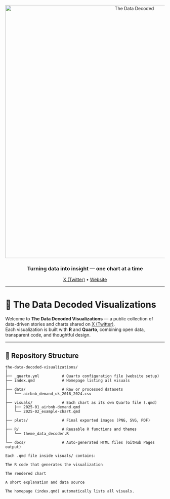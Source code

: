 <p align="center">
  <img src="https://raw.githubusercontent.com/your-username/The-Data-Decoded/main/plots/banner.png" width="800" alt="The Data Decoded">
</p>

<h3 align="center">Turning data into insight — one chart at a time</h3>

<p align="center">
  <a href="https://x.com/TheDataDecoder">X (Twitter)</a> •
  <a href="https://yourusername.github.io/The-Data-Decoded">Website</a>
</p>

---


# 🧠 The Data Decoded Visualizations

Welcome to **The Data Decoded Visualizations** — a public collection of data-driven stories and charts shared on [X (Twitter)](https://x.com/TheDataDecoded).  
Each visualization is built with **R** and **Quarto**, combining open data, transparent code, and thoughtful design.

---

## 📁 Repository Structure

```text
the-data-decoded-visualizations/
│
├── _quarto.yml          # Quarto configuration file (website setup)
├── index.qmd            # Homepage listing all visuals
│
├── data/                # Raw or processed datasets
│   └── airbnb_demand_uk_2018_2024.csv
│
├── visuals/             # Each chart as its own Quarto file (.qmd)
│   ├── 2025-01_airbnb-demand.qmd
│   └── 2025-02_example-chart.qmd
│
├── plots/               # Final exported images (PNG, SVG, PDF)
│
├── R/                   # Reusable R functions and themes
│   └── theme_data_decoder.R
│
└── docs/                # Auto-generated HTML files (GitHub Pages output)

Each .qmd file inside visuals/ contains:

The R code that generates the visualization

The rendered chart

A short explanation and data source

The homepage (index.qmd) automatically lists all visuals.
